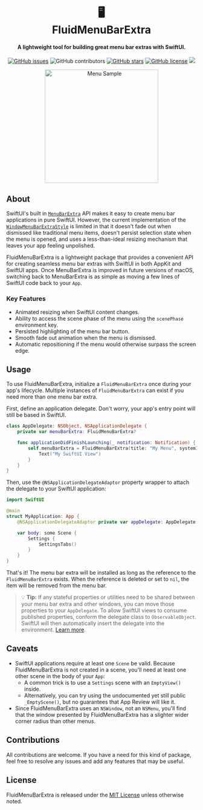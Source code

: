 <h1 align="center">
  &#128421;
  <br>
  FluidMenuBarExtra 
  <br>
</h1>

<h4 align="center">A lightweight tool for building great menu bar extras with SwiftUI.</h4>

<p align="center">
  <a href="https://github.com/lfroms/fluid-menu-bar-extra/issues"><img alt="GitHub issues" src="https://img.shields.io/github/issues/lfroms/fluid-menu-bar-extra"></a>
  <img alt="GitHub contributors" src="https://img.shields.io/github/contributors/lfroms/fluid-menu-bar-extra">
  <a href="https://github.com/lfroms/fluid-menu-bar-extra/stargazers"><img alt="GitHub stars" src="https://img.shields.io/github/stars/lfroms/fluid-menu-bar-extra"></a>
  <a href="https://github.com/lfroms/fluid-menu-bar-extra"><img alt="GitHub license" src="https://img.shields.io/github/license/lfroms/fluid-menu-bar-extra"></a>
  <a href="https://swiftpackageindex.com/lfroms/fluid-menu-bar-extra"><img src="https://img.shields.io/endpoint?url=https%3A%2F%2Fswiftpackageindex.com%2Fapi%2Fpackages%2Flfroms%2Ffluid-menu-bar-extra%2Fbadge%3Ftype%3Dplatforms"></a>
</p>

<p align="center">
  <img alt="Menu Sample" src="https://user-images.githubusercontent.com/3951690/208313040-34f97eb5-1ac2-4f25-a510-ba30da2303e8.gif" width="300px">
</p>

## About

SwiftUI's built in [`MenuBarExtra`](https://developer.apple.com/documentation/swiftui/menubarextra) API makes it easy to create menu bar applications in pure SwiftUI. However, the current implementation of the [`WindowMenuBarExtraStyle`](https://developer.apple.com/documentation/swiftui/windowmenubarextrastyle) is limited in that it doesn't fade out when dismissed like traditional menu items, doesn't persist selection state when the menu is opened, and uses a less-than-ideal resizing mechanism that leaves your app feeling unpolished.

FluidMenuBarExtra is a lightweight package that provides a convenient API for creating seamless menu bar extras with SwiftUI in both AppKit and SwiftUI apps. Once MenuBarExtra is improved in future versions of macOS, switching back to MenuBarExtra is as simple as moving a few lines of SwiftUI code back to your `App`.

### Key Features

- Animated resizing when SwiftUI content changes.
- Ability to access the scene phase of the menu using the `scenePhase` environment key.
- Persisted highlighting of the menu bar button.
- Smooth fade out animation when the menu is dismissed.
- Automatic repositioning if the menu would otherwise surpass the screen edge.

## Usage

To use FluidMenuBarExtra, initialize a `FluidMenuBarExtra` once during your app's lifecycle. Multiple instances of `FluidMenuBarExtra` can exist if you need more than one menu bar extra.

First, define an application delegate. Don't worry, your app's entry point will still be based in SwiftUI.

```swift
class AppDelegate: NSObject, NSApplicationDelegate {
    private var menuBarExtra: FluidMenuBarExtra?

    func applicationDidFinishLaunching(_ notification: Notification) {
        self.menuBarExtra = FluidMenuBarExtra(title: "My Menu", systemImage: "cloud.fill") {
            Text("My SwiftUI View")
        }
    }
}
```

Then, use the `@NSApplicationDelegateAdaptor` property wrapper to attach the delegate to your SwiftUI application:

```swift
import SwiftUI

@main
struct MyApplication: App {
    @NSApplicationDelegateAdaptor private var appDelegate: AppDelegate

    var body: some Scene {
        Settings {
            SettingsTabs()
        }
    }
}
```

That's it! The menu bar extra will be installed as long as the reference to the `FluidMenuBarExtra` exists. When the reference is deleted or set to `nil`, the item will be removed from the menu bar.

> 💡 **Tip:** If any stateful properties or utilities need to be shared between your menu bar extra and other windows, you can move those properties to your `AppDelegate`. To allow SwiftUI views to consume published properties, conform the delegate class to `ObservableObject`. SwiftUI will then automatically insert the delegate into the environment. [Learn more](https://developer.apple.com/documentation/swiftui/uiapplicationdelegateadaptor).

## Caveats

- SwiftUI applications require at least one `Scene` be valid. Because FluidMenuBarExtra is not created in a scene, you'll need at least one other scene in the body of your `App`:
   - A common trick is to use a `Settings` scene with an `EmptyView()` inside.
   - Alternatively, you can try using the undocumented yet still public `_EmptyScene()`, but no guarantees that App Review will like it.
- Since FluidMenuBarExtra uses an `NSWindow`, not an `NSMenu`, you'll find that the window presented by FluidMenuBarExtra has a slighter wider corner radius than other menus.

## Contributions

All contributions are welcome. If you have a need for this kind of package, feel free to resolve any issues and add any features that may be useful.

## License

FluidMenuBarExtra is released under the [MIT License](LICENSE) unless otherwise noted.
